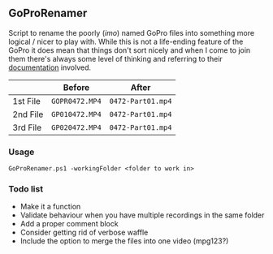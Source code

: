 ## GoProRenamer

Script to rename the poorly (*imo*) named GoPro files into something more logical / nicer to play with. While this is not a life-ending feature of the GoPro it does mean that things don't sort nicely and when I come to join them there's always some level of thinking and referring to their [documentation](https://gopro.com/help/articles/question_answer/GoPro-Camera-File-Naming-Convention) involved.

|                |Before                    |After                      |
|----------------|--------------------------|---------------------------|
|1st File        |`GOPR0472.MP4`            |`0472-Part01.mp4`          |
|2nd File        |`GP010472.MP4`            |`0472-Part01.mp4`          |
|3rd File        |`GP020472.MP4`            |`0472-Part01.mp4`          |

### Usage
`GoProRenamer.ps1 -workingFolder <folder to work in>`

### Todo list
- Make it a function
- Validate behaviour when you have multiple recordings in the same folder
- Add a proper comment block
- Consider getting rid of verbose waffle
- Include the option to merge the files into one video (mpg123?)